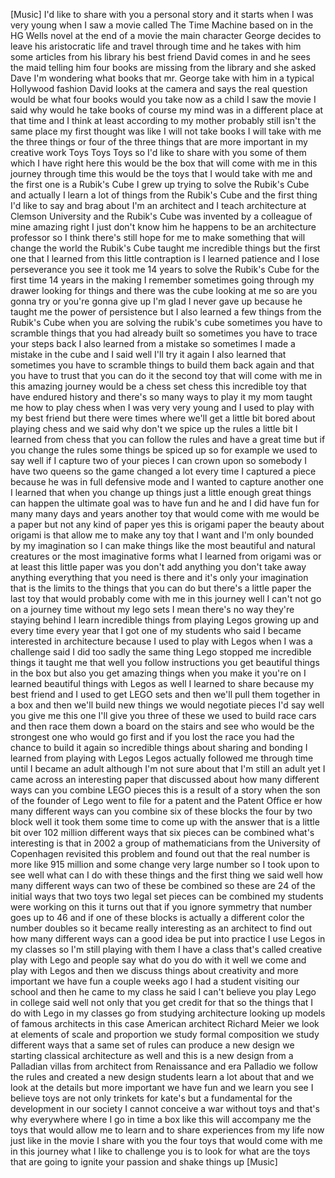 
[Music]
I&#39;d like to share with you a personal
story and it starts when I was very
young when I saw a movie called The Time
Machine based on in the HG Wells novel
at the end of a movie the main character
George decides to leave his aristocratic
life and travel through time and he
takes with him
some articles from his library his best
friend David comes in and he sees the
maid telling him four books are missing
from the library and she asked Dave I&#39;m
wondering what books that mr. George
take with him in a typical Hollywood
fashion David looks at the camera and
says the real question would be what
four books would you take now as a child
I saw the movie I said why would he take
books of course my mind was in a
different place at that time
and I think at least according to my
mother probably still isn&#39;t the same
place my first thought was like I will
not take books I will take with me the
three things or four of the three things
that are more important in my creative
work Toys Toys Toys
so I&#39;d like to share with you some of
them which I have right here this would
be the box that will come with me in
this journey through time this would be
the toys that I would take with me and
the first one is a Rubik&#39;s Cube
I grew up trying to solve the Rubik&#39;s
Cube and actually I learn a lot of
things from the Rubik&#39;s Cube and the
first thing I&#39;d like to say and brag
about I&#39;m an architect and I teach
architecture at Clemson University
and the Rubik&#39;s Cube was invented by a
colleague of mine amazing right
I just don&#39;t know him he happens to be
an architecture professor so I think
there&#39;s still hope for me to make
something that will change the world the
Rubik&#39;s Cube taught me incredible things
but the first one that I learned from
this little contraption is I learned
patience and I lose perseverance you see
it took me 14 years to solve the Rubik&#39;s
Cube for the first time 14 years in the
making I remember sometimes going
through my drawer looking for things and
there was the cube looking at me so are
you gonna try or you&#39;re gonna give up
I&#39;m glad I never gave up because he
taught me the power of persistence but I
also learned a few things from the
Rubik&#39;s Cube when you are solving the
rubik&#39;s cube sometimes you have to
scramble things that you had already
built so sometimes you have to trace
your steps back
I also learned from a mistake so
sometimes I made a mistake in the cube
and I said well I&#39;ll try it again
I also learned that sometimes you have
to scramble things to build them back
again and that you have to trust that
you can do it the second toy that will
come with me
in this amazing journey would be a chess
set
chess this incredible toy that have
endured history and there&#39;s so many ways
to play it my mom taught me how to play
chess when I was very very young and I
used to play with my best friend but
there were times where we&#39;ll get a
little bit bored about playing chess and
we said why don&#39;t we spice up the rules
a little bit I learned from chess that
you can follow the rules and have a
great time but if you change the rules
some things be spiced up
so for example we used to say well if I
capture two of your pieces I can crown
upon so somebody I have two queens so
the game changed a lot every time I
captured a piece because he was in full
defensive mode and I wanted to capture
another one I learned that when you
change up things just a little enough
great things can happen
the ultimate goal was to have fun and he
and I did have fun for many many days
and years
another toy that would come with me
would be a paper but not any kind of
paper yes this is origami paper the
beauty about origami is that allow me to
make any toy that I want and I&#39;m only
bounded by my imagination so I can make
things like the most beautiful and
natural creatures or the most
imaginative forms what I learned from
origami was or at least this little
paper was you don&#39;t add anything you
don&#39;t take away anything everything that
you need is there and it&#39;s only your
imagination that is the limits to the
things that you can do but there&#39;s a
little paper
the last toy that would probably come
with me in this journey well I can&#39;t not
go on a journey time without my lego
sets I mean there&#39;s no way they&#39;re
staying behind I learn incredible things
from playing Legos growing up and every
time every year that I got one of my
students who said I became interested in
architecture because I used to play with
Legos when I was a challenge said I did
too sadly the same thing Lego stopped me
incredible things it taught me that well
you follow instructions you get
beautiful things in the box but also you
get amazing things when you make it
you&#39;re on
I learned beautiful things with Legos as
well I learned to share because my best
friend and I used to get LEGO sets and
then we&#39;ll pull them together in a box
and then we&#39;ll build new things we would
negotiate pieces I&#39;d say well you give
me this one I&#39;ll give you three of these
we used to build race cars and then race
them down a board on the stairs and see
who would be the strongest one who would
go first and if you lost the race you
had the chance to build it again so
incredible things about sharing and
bonding I learned from playing with
Legos Legos actually followed me through
time until I became an adult although
I&#39;m not sure about that I&#39;m still an
adult yet I came across an interesting
paper that discussed about how many
different ways can you combine LEGO
pieces this is a result of a story when
the son of the founder of Lego went to
file for a patent and the Patent Office
er how many different ways can you
combine six of these blocks the four by
two block well it took them some time to
come up with the answer that is a little
bit over 102 million different ways that
six pieces can be combined what&#39;s
interesting is that in 2002 a group of
mathematicians from the University of
Copenhagen revisited this problem and
found out that the real number is more
like 915 million and some change very
large number
so I took upon to see well what can I do
with these things
and the first thing we said well how
many different ways can two of these be
combined so these are 24 of the initial
ways that two toys two legal set pieces
can be combined my students were working
on this it turns out that if you ignore
symmetry that number goes up to 46 and
if one of these blocks is actually a
different color the number doubles so it
became really interesting as an
architect to find out how many different
ways can a good idea be put into
practice I use Legos in my classes so
I&#39;m still playing with them I have a
class that&#39;s called creative play with
Lego and people say what do you do with
it well we come and play with Legos and
then we discuss things about creativity
and more important we have fun a couple
weeks ago I had a student visiting our
school and then he came to my class he
said I can&#39;t believe you play Lego in
college said well not only that you get
credit for that so the things that I do
with Lego in my classes go from studying
architecture looking up models of famous
architects in this case American
architect Richard Meier we look at
elements of scale and proportion we
study formal composition we study
different ways that a same set of rules
can produce a new design we starting
classical architecture as well and this
is a new design from a Palladian villas
from architect from Renaissance and era
Palladio we follow the rules and created
a new design students learn a lot about
that and we look at the details but more
important we have fun and we learn you
see I believe toys are not only trinkets
for
kate&#39;s but a fundamental for the
development in our society I cannot
conceive a war without toys and that&#39;s
why everywhere where I go in time a box
like this will accompany me the toys
that would allow me to learn and to
share experiences from my life now just
like in the movie I share with you the
four toys that would come with me in
this journey what I like to challenge
you is to look for what are the toys
that are going to ignite your passion
and shake things up
[Music]
